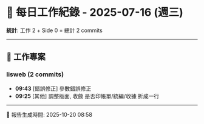 # 📅 每日工作紀錄 - 2025-07-16 (週三)

**統計**: 工作 2 + Side 0 = 總計 2 commits

---

## 💼 工作專案

### lisweb (2 commits)

- **09:43** [錯誤修正] 參數錯誤修正
- **09:25** [其他] 調整版面, 收斂 是否印帳單/統編/收據 折成一行

---

📅 報告生成時間: 2025-10-20 08:58
